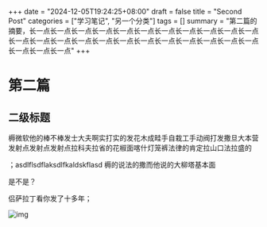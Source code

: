 +++
date = "2024-12-05T19:24:25+08:00"
draft = false
title = "Second Post"
categories = ["学习笔记", "另一个分类"]
tags = []
summary = "第二篇的摘要，长一点长一点长一点长一点长一点长一点长一点长一点长一点长一点长一点长一点长一点长一点长一点长一点长一点长一点长一点长一点长一点长一点长一点长一点长一点长一点"
+++

# 第二篇
## 二级标题

 槈微软他的棒不棒发士大夫啊实打实的发花木成畦手自栽工手动阀打发撒旦大本营发射点发射点发射点拉科夫拉省的花椒面喀什灯笼裤法律的肯定拉山口法拉盛的

 ；asdlflsdflaksdlfkaldskflasd 槈的说法的撒而他说的大柳塔基本面

 是不是？

 侣萨拉丁看你发了十多年；

 ![img](/img/bg.jpg)
